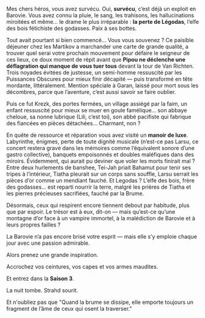 Mes chers héros, vous avez survécu. Oui, **survécu**, c’est déjà un exploit en Barovie. Vous avez connu la pluie, le sang, les trahisons, les hallucinations miroitées et même… le drame le plus irréparable : **la perte de Légodas**, l’elfe des bois fétichiste des godasses. Paix à ses bottes.

Tout avait pourtant si bien commencé... Vous vous souvenez ? Ce paisible déjeuner chez les Martikov a marchander une carte de grande qualité, a trouver quel serai votre prochain mouvement pour défaire le seigneur de ces lieux, ce doux moment de répit avant que **Pipou ne déclenche une déflagration qui manque de vous tuer tous** devant la tour de Van Richten. Trois noyades évitées de justesse, un semi-homme ressuscité par les Puissances Obscures pour mieux finir décapité — puis transformé en tête mordante, littéralement. Mention spéciale à Garan, laissé pour mort sous les décombres, parce que l’aventure, c’est aussi savoir se faire oublier.

Puis ce fut Krezk, des portes fermées, un village assiégé par la faim, un enfant ressuscité pour mieux se muer en goule famélique... son abbaye cheloue, sa nonne lubrique (Lili, c’est toi), son abbé pacifiste qui fabrique des fiancées en pièces détachées… Charmant, non ?

En quête de ressource et réparation vous avez visité un **manoir de luxe**. Labyrinthe, énigmes, perte de toute dignité musicale (n’est-ce pas Larsu, ce concert restera gravé dans les mémoires comme l’équivalent sonore d’une gastro collective), banquets empoisonnés et doubles maléfiques dans des miroirs. Évidemment, qui aurait pu deviner que voler les morts finirait mal ?  
Entre deux hurlements de banshee, Tei-Jah priait Bahamut pour tenir ses tripes à l’intérieur, Tiatha pleurait sur un corps sans souffle, Larsu serrait les pièces d’or comme un mendiant fauché. Et Legodas ? L’elfe des bois, frère des godasses… est reparti nourrir la terre, malgré les prières de Tiatha et les pierres précieuses sacrifiées, fauché par la Brume.

Désormais, ceux qui respirent encore tiennent debout par habitude, plus que par espoir. Le trésor est à eux, dit-on — mais qu’est-ce qu’une montagne d’or face à un vampire immortel, à la malédiction de Barovie et à leurs propres failles ?

La Barovie n’a pas encore brisé votre esprit — mais elle s’y emploie chaque jour avec une passion admirable.

Alors prenez une grande inspiration.

Accrochez vos ceintures, vos capes et vos armes maudites.

Et entrez dans la **Saison 3**.

La nuit tombe. Strahd sourit.

Et n'oubliez pas que 
"Quand la brume se dissipe, elle emporte toujours un fragment de l’âme de ceux qui osent la traverser."